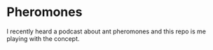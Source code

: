 # Pheromones
I recently heard a podcast about ant pheromones and this repo is me playing with the concept.
